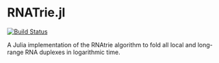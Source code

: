 # RNATrie.jl

[![Build Status](https://travis-ci.com/timbitz/RNATrie.jl.svg?token=R7mZheNGhsReQ7hn2gdf&branch=master)](https://travis-ci.com/timbitz/RNATrie.jl)

A Julia implementation of the RNAtrie algorithm to fold all local and long-range RNA duplexes in logarithmic time.
